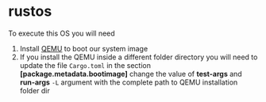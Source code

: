 # rustos

To execute this OS you will need

1. Install [QEMU](https://www.qemu.org/download/) to boot our system image
2. If you install the QEMU inside a different folder directory you will need to update the file `Cargo.toml` in the section **[package.metadata.bootimage]** change the value of **test-args** and **run-args** `-L` argument with the complete path to QEMU installation folder dir